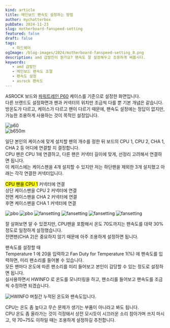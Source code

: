```yaml
---
kind: article
title: 메인보드 팬속도 설정하는 방법
author: mychatterbox
pubDate: 2024-11-23
slug: motherboard-fanspeed-setting
featured: false
draft: false
tags:
   - 하드웨어
ogImage: /blog-images/2024/motherboard-fanspeed-setting_8.png
description: amd 급발진이 뭔가요? 팬속도 잘 설정해두고 조용하게 써봅시다.
keywords:
   - amd 급발진
   - 메인보드 팬속도 조절
   - 팬속도 설정
   - asrock 팬속도
---
```


ASROCK 보드와 [파워트레인 P60](https://chatter.kr/mcube-vs-p60) 케이스를 기준으로 설정한 화면입니다.  
다른 브랜드도 설정화면과 팬과 커넥터의 위치만 조금씩 다를 뿐 기본 개념은 같습니다.  
방온도가 다르고, 케이스가 다르고 팬이 다르기 때문에, 팬속도 설정에는 정답이 없지만, 가능한 조용하게 사용하는 것이 목적인 설정입니다. 

![p60](../../assets/blog-images/2024/motherboard-fanspeed-setting_9.png)  
![b650m](../../assets/blog-images/2024/motherboard-fanspeed-setting_8.png)  

일단 본인의 케이스에 맞게 설치할 팬의 개수를 정한 뒤 보드의 CPU 1, CPU 2, CHA 1, CHA 2 등 어디에 연결할 지 결정합니다.  
CPU 팬은 CPU 1에 연결하고, 다른 팬은 커넥터 길이에 맞게, 선정리 고려해서 연결하면 됩니다.  
이 케이스에는 케이스팬을 4개 설치할 수 있지만 저는 하단팬을 제외한 3개 설치했고 아래는 각각 연결한 커넥터입니다.


<mark>CPU 팬을 CPU 1</mark> 커넥터에 연결  
상단 케이스팬을 CPU 2 커넥터에 연결  
전면 케이스팬을 CHA 2 커넥터에 연결  
후면 케이스팬을 CHA 1 커넥터에 연결  

![pbo](../../assets/blog-images/2024/motherboard-fanspeed-setting_1.png)
![pbo](../../assets/blog-images/2024/motherboard-fanspeed-setting_2.png)
![fansetting](../../assets/blog-images/2024/motherboard-fanspeed-setting_3.png)
![fansetting](../../assets/blog-images/2024/motherboard-fanspeed-setting_4.png)
![fansetting](../../assets/blog-images/2024/motherboard-fanspeed-setting_5.png)
![fansetting](../../assets/blog-images/2024/motherboard-fanspeed-setting_6.png)  

잘 살펴보면 알 수 있겠지만, CPU팬을 포함해서 온도 70도까지는 팬속도를 대략 30% 정도로 일정하게 설정했습니다.  
전면팬(CHA 2)은 중요하지 않기 때문에 아주 조용하게 설정하면 됩니다.  

팬속도를 설정할 때  
Temperature 1 에 20을 입력하고 Fan Duty for Temperature 1(%) 에 팬속도를 입력하면, 미리 팬소리를 들어볼 수 있습니다.  
모든 팬마다 온도에 따른 팬소리를 미리 들어보고 본인이 감당할 수 있는 정도로 설정하면 됩니다.  
실사용하면서 HWINFO 로 온도를 모니터링을 하고, 팬소리를 들어보고 팬속도를 조금씩 수정하면 되겠습니다.  

![HWINFO](../../assets/blog-images/2024/motherboard-fanspeed-setting_7.png)
며칠간 누적된 온도와 팬속도입니다. 

CPU는 온도 좀 높다고 무슨 문제가 생기는 부품이 아니라고 봐도 됩니다.  
CPU 온도 좀 올라가는 것이 걱정돼서 상전 모시듯이 시끄러운 소리 참아가며 쓰지 마시고, 약 70~75도 이하일 때는 조용하게 설정하길 추천합니다.